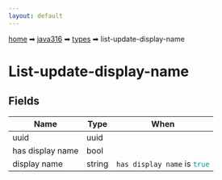 ```yaml
---
layout: default
---
```


[home](/) ➡ [java316](/protocol/java316) ➡ [types](/protocol/java316/types) ➡ list-update-display-name

# List-update-display-name

## Fields

Name | Type | When
---|---|:---:
uuid | uuid | 
has display name | bool | 
display name | string | <code>has display name</code> is <code><span style="color:#009688">true</span></code>

